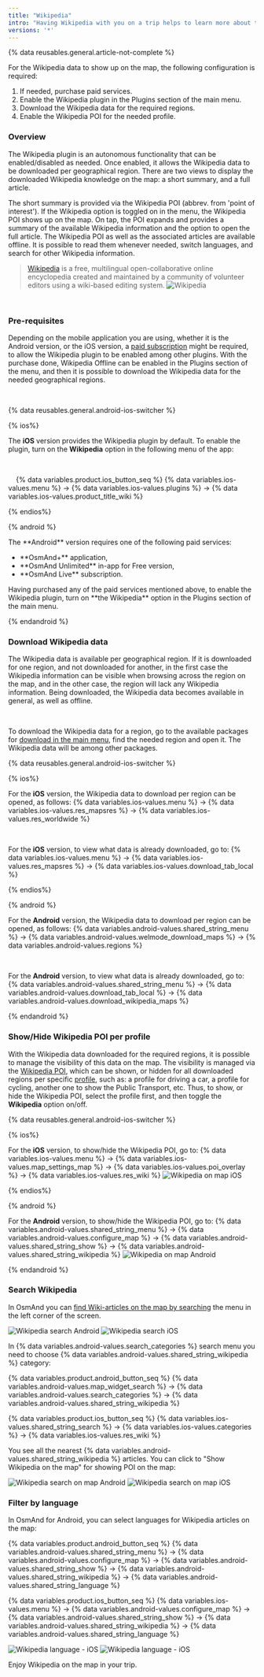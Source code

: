 ```yaml
---
title: "Wikipedia"
intro: "Having Wikipedia with you on a trip helps to learn more about the places you are visiting. It is available offline, and shows the Wikipedia articles in relation to the points of interest directly on the map."
versions: '*'
---
```

{% data reusables.general.article-not-complete %}


For the Wikipedia data to show up on the map, the following configuration is required: 

<ol>
	<li>If needed, purchase paid services.</li>
	<li>Enable the Wikipedia plugin in the Plugins section of the main menu.</li> 
	<li>Download the Wikipedia data for the required regions.</li>
	<li>Enable the Wikipedia POI for the needed profile.</li>
</ol>

### Overview 

The Wikipedia plugin is an autonomous functionality that can be enabled/disabled as needed. Once enabled, it allows the Wikipedia data to be downloaded per geographical region. There are two views to display the downloaded Wikipedia knowledge on the map: a short summary, and a full article. 

The short summary is provided via the Wikipedia POI (abbrev. from 'point of interest'). If the Wikipedia option is toggled on in the menu, the Wikipedia POI shows up on the map. On tap, the POI expands and provides a summary of the available Wikipedia information and the option to open the full article. The Wikipedia POI as well as the associated articles are available offline. It is possible to read them whenever needed, switch languages, and search for other Wikipedia information. 


> [Wikipedia](https://en.wikipedia.org/wiki/Wikipedia) is a free, multilingual open-collaborative online encyclopedia created and maintained by a community of volunteer editors using a wiki-based editing system. ![Wikipedia](/assets/images/map/map-wikipedia.png)
<p><br></p>




### Pre-requisites 
Depending on the mobile application you are using, whether it is the Android version, or the iOS version, a [paid subscription](/osmand/purchases) might be required, to allow the Wikipedia plugin to be enabled among other plugins. With the purchase done, Wikipedia Offline can be enabled in the Plugins section of the menu, and then it is possible to download the Wikipedia data for the needed geographical regions. 
<p><br></p>

{% data reusables.general.android-ios-switcher %}

{% ios%}

The **iOS** version provides the Wikipedia plugin by default. To enable the plugin, turn on the **Wikipedia** option in the following menu of the app:
<p><br></p>

&nbsp;&nbsp;&nbsp;&nbsp;{% data variables.product.ios_button_seq %} {% data variables.ios-values.menu %} → {% data variables.ios-values.plugins %} → {% data variables.ios-values.product_title_wiki %}

{% endios%}

{% android %}

<p>The **Android** version requires one of the following paid services:</p> 
<ul>
	<li>**OsmAnd+** application,</li>
	<li>**OsmAnd Unlimited** in-app for Free version,</li>
	<li>**OsmAnd Live** subscription.</li>
</ul>
<p>Having purchased any of the paid services mentioned above, to enable the Wikipedia plugin, turn on **the Wikipedia** option in the Plugins section of the main menu.</p>

{% endandroid %}





### Download Wikipedia data
The Wikipedia data is available per geographical region. If it is downloaded for one region, and not downloaded for another, in the first case the Wikipedia information can be visible when browsing across the region on the map, and in the other case, the region will lack any Wikipedia information. Being downloaded, the Wikipedia data becomes available in general, as well as offline. 
<p><br></p> 

To download the Wikipedia data for a region, go to the available packages for [download in the main menu](/osmand/start-with/download-maps#download---main-menu), find the needed region and open it. The Wikipedia data will be among other packages.

{% data reusables.general.android-ios-switcher %}

{% ios%}

For the **iOS** version, the Wikipedia data to download per region can be opened, as follows: {% data variables.ios-values.menu %} → {% data variables.ios-values.res_mapsres %} → {% data variables.ios-values.res_worldwide %} 
<p><br></p>

For the **iOS** version, to view what data is already downloaded, go to: {% data variables.ios-values.menu %} → {% data variables.ios-values.res_mapsres %} → {% data variables.ios-values.download_tab_local %}

{% endios%}

{% android %}

For the **Android** version, the Wikipedia data to download per region can be opened, as follows: {% data variables.android-values.shared_string_menu %} → {% data variables.android-values.welmode_download_maps %} → {% data variables.android-values.regions %}
<p><br></p>

For the **Android** version, to view what data is already downloaded, go to: {% data variables.android-values.shared_string_menu %} → {% data variables.android-values.download_tab_local %} → {% data variables.android-values.download_wikipedia_maps %}

{% endandroid %}





### Show/Hide Wikipedia POI per profile
With the Wikipedia data downloaded for the required regions, it is possible to manage the visibility of this data on the map. The visibility is managed via the [Wikipedia POI](/osmand/map/point-layers-on-map#-wikipedia), which can be shown, or hidden for all downloaded regions per specific [profile](/osmand/personal/profiles), such as: a profile for driving a car, a profile for cycling, another one to show the Public Transport, etc. Thus, to show, or hide the Wikipedia POI, select the profile first, and then toggle the **Wikipedia** option on/off.

{% data reusables.general.android-ios-switcher %}

{% ios%}

For the **iOS** version, to show/hide the Wikipedia POI, go to: {% data variables.ios-values.menu %} → {% data variables.ios-values.map_settings_map %} → {% data variables.ios-values.poi_overlay %} → {% data variables.ios-values.res_wiki %} 
![Wikipedia on map iOS](/assets/images/map/map-wikipedia-on-map_ios.png)

{% endios%}

{% android %}

For the **Android** version, to show/hide the Wikipedia POI, go to: {% data variables.android-values.shared_string_menu %} → {% data variables.android-values.configure_map %} → {% data variables.android-values.shared_string_show %} → {% data variables.android-values.shared_string_wikipedia %}
![Wikipedia on map Android](/assets/images/map/map-wikipedia-on-map.png)

{% endandroid %}




### Search Wikipedia

In OsmAnd you can [find Wiki-articles on the map by searching](/osmand/map/point-layers-on-map#-wikipedia) the menu in the left corner of the screen.

![Wikipedia search Android](/assets/images/map/map-wikipedia-search.png) ![Wikipedia search iOS](/assets/images/map/map-wikipedia-search_ios.png)

In {% data variables.android-values.search_categories %} search menu you need to choose {% data variables.android-values.shared_string_wikipedia %} category:

{% data variables.product.android_button_seq %} {% data variables.android-values.map_widget_search %} → {% data variables.android-values.search_categories %} → {% data variables.android-values.shared_string_wikipedia %}

{% data variables.product.ios_button_seq %} {% data variables.ios-values.shared_string_search %} → {% data variables.ios-values.categories %} → {% data variables.ios-values.res_wiki %}

You see all the nearest {% data variables.android-values.shared_string_wikipedia %} articles. You can click to "Show Wikipedia on the map" for showing POI on the map:

![Wikipedia search on map Android](/assets/images/map/map-wikipedia-search-on-map.png) ![Wikipedia search on map iOS](/assets/images/map/map-wikipedia-search-on-map_ios.png)




### Filter by language

In OsmAnd for Android, you can select languages for Wikipedia articles on the map:

{% data variables.product.android_button_seq %} {% data variables.android-values.shared_string_menu %} → {% data variables.android-values.configure_map %} → {% data variables.android-values.shared_string_show %} → {% data variables.android-values.shared_string_wikipedia %} → {% data variables.android-values.shared_string_language %}

{% data variables.product.ios_button_seq %} {% data variables.ios-values.menu %} → {% data variables.android-values.configure_map %} → {% data variables.android-values.shared_string_show %} → {% data variables.android-values.shared_string_wikipedia %} → {% data variables.android-values.shared_string_language %}

![Wikipedia language - iOS](/assets/images/map/map-wikipedia-language-ios.png) ![Wikipedia language - iOS](/assets/images/map/map-wikipedia-language-2-ios.png)

Enjoy Wikipedia on the map in your trip.


